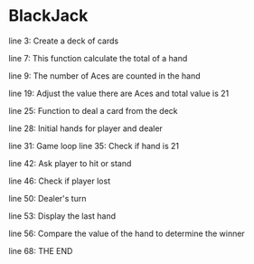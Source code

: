 # BlackJack

line 3: Create a deck of cards 

line 7: This function calculate the total of a hand 

line 9: The number of Aces are counted in the hand 

line 19: Adjust the value there are Aces and total value is 21 

line 25: Function to deal a card from the deck 

line 28: Initial hands for player and dealer 

line 31: Game loop line 35: Check if hand is 21 

line 42: Ask player to hit or stand 

line 46: Check if player lost 

line 50: Dealer's turn 

line 53: Display the last hand 

line 56: Compare the value of the hand to determine the winner 

line 68: THE END